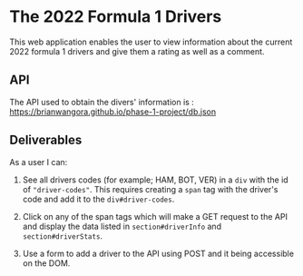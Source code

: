 # The 2022 Formula 1 Drivers

This web application enables the user to view information about the current 2022 formula 1 drivers and give them a rating as well as a comment.

## API 

The API used to obtain the divers' information is : 
    https://brianwangora.github.io/phase-1-project/db.json

## Deliverables

As a user I can:

1. See all drivers codes (for example; HAM, BOT, VER) in a `div` with the id of `"driver-codes"`. 
This requires creating a `span` tag with the driver's code and add it to the `div#driver-codes`.

2. Click on any of the span tags which will make a GET request to the API and display the data listed in `section#driverInfo` and `section#driverStats`.

3. Use a form to add a driver to the API using POST and it being accessible on the DOM.